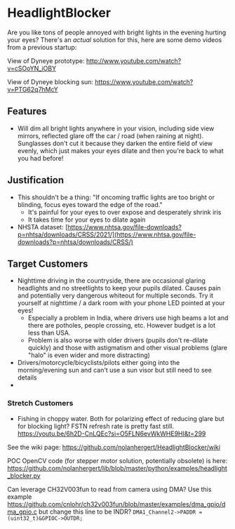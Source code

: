 # HeadlightBlocker
Are you like tons of people annoyed with bright lights in the evening hurting your eyes? There's an *actual* solution for this, here are some demo videos from a previous startup:

View of Dyneye prototype: http://www.youtube.com/watch?v=cSOoYN_iOBY

View of Dyneye blocking sun: https://www.youtube.com/watch?v=PTG62q7hMcY
## Features
  * Will dim all bright lights anywhere in your vision, including side view mirrors, reflected glare off the car / road (when raining at night). Sunglasses don't cut it because they darken the entire field of view evenly, which just makes your eyes dilate and then you're back to what you had before!
    
## Justification
  * This shouldn't be a thing: "If oncoming traffic lights are too bright or blinding, focus eyes toward the edge of the road."
     * It's painful for your eyes to over expose and desperately shrink iris
     * It takes time for your eyes to dilate again
  * NHSTA dataset: [https://www.nhtsa.gov/file-downloads?p=nhtsa/downloads/CRSS/2021/](https://www.nhtsa.gov/file-downloads?p=nhtsa/downloads/CRSS/)

## Target Customers
  * Nighttime driving in the countryside, there are occasional glaring headlights and no streetlights to keep your pupils dilated. Causes pain and potentially very dangerous whiteout for multiple seconds. Try it yourself at nighttime / a dark room with your phone LED pointed at your eyes!
    * Especially a problem in India, where drivers use high beams a lot and there are potholes, people crossing, etc. However budget is a lot less than USA.
    * Problem is also worse with older drivers (pupils don't re-dilate quickly) and those with astigmatism and other visual problems (glare "halo" is even wider and more distracting)
  * Drivers/motorcycle/bicyclists/pilots either going into the morning/evening sun and can't use a sun visor but still need to see details
  * 
    

### Stretch Customers
  * Fishing in choppy water. Both for polarizing effect of reducing glare but for blocking light? FSTN refresh rate is pretty fast still. https://youtu.be/6h2D-CnLQEc?si=O5FLN6evWkWHE9HI&t=299

See the wiki page: https://github.com/nolanhergert/HeadlightBlocker/wiki

POC OpenCV code (for stepper motor solution, potentially obsolete) is here: https://github.com/nolanhergert/lib/blob/master/python/examples/headlight_blocker.py

Can leverage CH32V003fun to read from camera using DMA? Use this example https://github.com/cnlohr/ch32v003fun/blob/master/examples/dma_gpio/dma_gpio.c but change this line to be INDR? `DMA1_Channel2->PADDR = (uint32_t)&GPIOC->OUTDR;`
